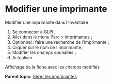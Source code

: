 Modifier une imprimante
=======================

Modifier une imprimante dans l'inventaire

1.  Se connecter à GLPI ;
2.  Aller dans le menu Parc \> Imprimantes ;
3.  Optionnel : faire une recherche de l'imprimante ;
4.  Cliquer sur le nom de l'imprimante ;
5.  Modifier les champs souhaités ;
6.  Actualiser.

Affichage de la fiche avec les champs modifiés

**Parent topic:** [Gérer les
imprimantes](../glpi/inventory_printer.html "Les imprimantes se gèrent depuis le menu Parc > Imprimantes")
